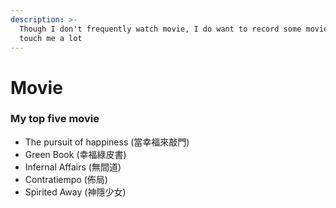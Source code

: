```yaml
---
description: >-
  Though I don't frequently watch movie, I do want to record some movies that
  touch me a lot
---
```


# Movie

### My top five movie

* The pursuit of happiness (當幸福來敲門)
* Green Book (幸福綠皮書)
* Infernal Affairs (無間道)
* Contratiempo (佈局)
* Spirited Away (神隱少女)

